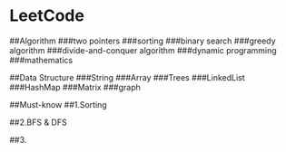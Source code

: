 # LeetCode

##Algorithm
###two pointers
###sorting
###binary search
###greedy algorithm
###divide-and-conquer algorithm
###dynamic programming
###mathematics

##Data Structure
###String
###Array
###Trees
###LinkedList
###HashMap
###Matrix
###graph

##Must-know
##1.Sorting

##2.BFS & DFS

##3.